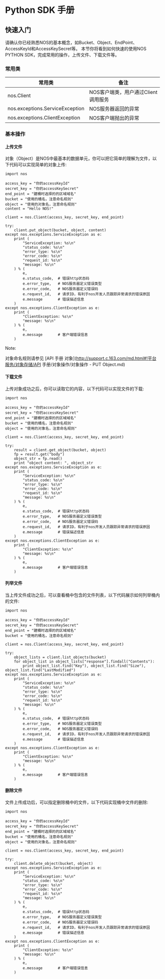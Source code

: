 # Python SDK 手册


## 快速入门

请确认你已经熟悉NOS的基本概念，如Bucket、Object、EndPoint、AccessKeyId和AccessKeySecret等。 本节你将看到如何快速的使用NOS PYTHON SDK，完成常用的操作，上传文件、下载文件等。

### 常用类

|**常用类**|	           **备注**                |
|----------|---------------------------------------|
|nos.Client|	NOS客户端类，用户通过Client调用服务|
|nos.exceptions.ServiceException|	NOS服务器返回的异常|
|nos.exceptions.ClientException|	NOS客户端抛出的异常|

### 基本操作

#### 上传文件

对象（Object）是NOS中最基本的数据单元，你可以把它简单的理解为文件，以下代码可以实现简单的对象上传:

    import nos
    
    access_key = "你的accessKeyId"
    secret_key = "你的accessKeySecret"
    end_point = "建桶时选择的的区域域名"
    bucket = "使用的桶名，注意命名规则"
    object = "使用的对象名，注意命名规则"
    content = "Hello NOS!"
    
    client = nos.Client(access_key, secret_key, end_point)
    
    try:
        client.put_object(bucket, object, content)
    except nos.exceptions.ServiceException as e:
        print (
            "ServiceException: %s\n"
            "status_code: %s\n"
            "error_type: %s\n"
            "error_code: %s\n"
            "request_id: %s\n"
            "message: %s\n"
        ) % (
            e,
            e.status_code,  # 错误http状态码
            e.error_type,   # NOS服务器定义错误类型
            e.error_code,   # NOS服务器定义错误码
            e.request_id,   # 请求ID，有利于nos开发人员跟踪异常请求的错误原因
            e.message       # 错误描述信息
        )
    except nos.exceptions.ClientException as e:
        print (
            "ClientException: %s\n"
            "message: %s\n"
        ) % (
            e,
            e.message       # 客户端错误信息
        )

<span>Note:</span><div class="alertContent">对象命名规则请参见 [API 手册 对象](http://support.c.163.com/md.html#!平台服务/对象存储/API 手册/对象操作/对象操作 - PUT Object.md)</div>

#### 下载文件

上传对象成功之后，你可以读取它的内容，以下代码可以实现文件的下载:

    import nos
    
    access_key = "你的accessKeyId"
    secret_key = "你的accessKeySecret"
    end_point = "建桶时选择的的区域域名"
    bucket = "使用的桶名，注意命名规则"
    object = "使用的对象名，注意命名规则"
    
    client = nos.Client(access_key, secret_key, end_point)
    
    try:
        result = client.get_object(bucket, object)
        fp = result.get("body")
        object_str = fp.read()
        print "object content: ", object_str
    except nos.exceptions.ServiceException as e:
        print (
            "ServiceException: %s\n"
            "status_code: %s\n"
            "error_type: %s\n"
            "error_code: %s\n"
            "request_id: %s\n"
            "message: %s\n"
        ) % (
            e,
            e.status_code,  # 错误http状态码
            e.error_type,   # NOS服务器定义错误类型
            e.error_code,   # NOS服务器定义错误码
            e.request_id,   # 请求ID，有利于nos开发人员跟踪异常请求的错误原因
            e.message       # 错误描述信息
        )
    except nos.exceptions.ClientException as e:
        print (
            "ClientException: %s\n"
            "message: %s\n"
        ) % (
            e,
            e.message       # 客户端错误信息
        )


#### 列举文件

当上传文件成功之后，可以查看桶中包含的文件列表，以下代码展示如何列举桶内的文件:

    import nos
    
    access_key = "你的accessKeyId"
    secret_key = "你的accessKeySecret"
    end_point = "建桶时选择的的区域域名"
    bucket = "使用的桶名，注意命名规则"
    
    client = nos.Client(access_key, secret_key, end_point)
    
    try:
        object_lists = client.list_objects(bucket)
        for object_list in object_lists["response"].findall("Contents"):
            print object_list.find("Key"), object_list.find("Size"), object_list.find("LastModified")
    except nos.exceptions.ServiceException as e:
        print (
            "ServiceException: %s\n"
            "status_code: %s\n"
            "error_type: %s\n"
            "error_code: %s\n"
            "request_id: %s\n"
            "message: %s\n"
        ) % (
            e,
            e.status_code,  # 错误http状态码
            e.error_type,   # NOS服务器定义错误类型
            e.error_code,   # NOS服务器定义错误码
            e.request_id,   # 请求ID，有利于nos开发人员跟踪异常请求的错误原因
            e.message       # 错误描述信息
        )
    except nos.exceptions.ClientException as e:
        print (
            "ClientException: %s\n"
            "message: %s\n"
        ) % (
            e,
            e.message       # 客户端错误信息
        )

#### 删除文件

文件上传成功后，可以指定删除桶中的文件，以下代码实现桶中文件的删除:

    import nos
    
    access_key = "你的accessKeyId"
    secret_key = "你的accessKeySecret"
    end_point = "建桶时选择的的区域域名"
    bucket = "使用的桶名，注意命名规则"
    object = "使用的对象名，注意命名规则"
    
    client = nos.Client(access_key, secret_key, end_point)
    
    try:
        client.delete_object(bucket, object)
    except nos.exceptions.ServiceException as e:
        print (
            "ServiceException: %s\n"
            "status_code: %s\n"
            "error_type: %s\n"
            "error_code: %s\n"
            "request_id: %s\n"
            "message: %s\n"
        ) % (
            e,
            e.status_code,  # 错误http状态码
            e.error_type,   # NOS服务器定义错误类型
            e.error_code,   # NOS服务器定义错误码
            e.request_id,   # 请求ID，有利于nos开发人员跟踪异常请求的错误原因
            e.message       # 错误描述信息
        )
    except nos.exceptions.ClientException as e:
        print (
            "ClientException: %s\n"
            "message: %s\n"
        ) % (
            e,
            e.message       # 客户端错误信息
        )

